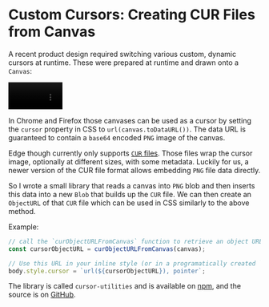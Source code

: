 # Custom Cursors: Creating CUR Files from Canvas

A recent product design required switching various custom, dynamic cursors at runtime. These were prepared at runtime and drawn onto a `Canvas`:

<video src="./cursor-example.mov" autoplay="true" loop="true" muted="true" width="108"></video>


In Chrome and Firefox those canvases can be used as a cursor by setting the `cursor` property in CSS to `url(canvas.toDataURL())`. The data URL is guaranteed to contain a `base64` encoded `PNG` image of the canvas.

Edge though currently only supports [`CUR` files](https://en.wikipedia.org/wiki/ICO_(file_format)). Those files wrap the cursor image, optionally at different sizes, with some metadata. Luckily for us, a newer version of the CUR file format allows embedding `PNG` file data directly.

So I wrote a small library that reads a canvas into `PNG` blob and then inserts this data into a new `Blob` that builds up the `CUR` file. We can then create an `ObjectURL` of that `CUR` file which can be used in CSS similarly to the above method.

Example:

```js
// call the `curObjectURLFromCanvas` function to retrieve an object URL pointing to a `CUR` file containing the canvas' image
const cursorObjectURL = curObjectURLFromCanvas(canvas);

// Use this URL in your inline style (or in a programatically created `StyleSheet`)
body.style.cursor = `url(${cursorObjectURL}), pointer`;
```

The library is called `cursor-utilities` and is available on [npm](https://www.npmjs.com/package/cursor-utilities), and the source is on [GitHub](https://github.com/tp/cursor-utilities).